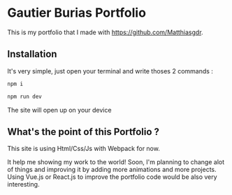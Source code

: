 # Gautier Burias Portfolio

This is my portfolio that I made with https://github.com/Matthiasgdr.

## Installation

It's very simple, just open your terminal and write thoses 2 commands :


```bash
npm i
```

```bash
npm run dev
```

The site will open up on your device

## What's the point of this Portfolio ?

This site is using Html/Css/Js with Webpack for now.

It help me showing my work to the world! 
Soon, I'm planning to change alot of things and improving it by adding more animations and more projects. 
Using Vue.js or React.js to improve the portfolio code would be also very interesting.
